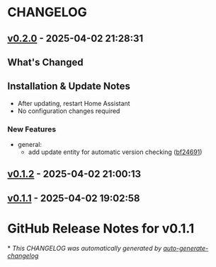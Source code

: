 # CHANGELOG

## [v0.2.0](https://github.com/oywino/blynclight-ha-embrava/releases/tag/v0.2.0) - 2025-04-02 21:28:31

## What's Changed



## Installation & Update Notes
- After updating, restart Home Assistant
- No configuration changes required

### New Features

- general:
  - add update entity for automatic version checking ([bf24691](https://github.com/oywino/blynclight-ha-embrava/commit/bf246917dc55a2c52491bfccf1c538b31922e7d1))

## [v0.1.2](https://github.com/oywino/blynclight-ha-embrava/releases/tag/v0.1.2) - 2025-04-02 21:00:13

## [v0.1.1](https://github.com/oywino/blynclight-ha-embrava/releases/tag/v0.1.1) - 2025-04-02 19:02:58

# GitHub Release Notes for v0.1.1

\* *This CHANGELOG was automatically generated by [auto-generate-changelog](https://github.com/BobAnkh/auto-generate-changelog)*
